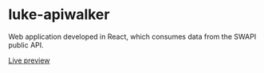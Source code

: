 # luke-apiwalker

Web application developed in React, which consumes data from the SWAPI public API.

[Live preview](https://rojaslabs.github.io/luke-apiwalker/)
